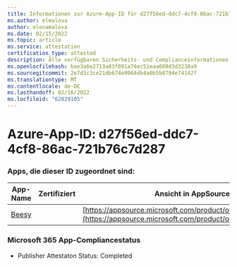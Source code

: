 ```yaml
---
title: Informationen zur Azure-App-ID für d27f56ed-ddc7-4cf8-86ac-721b76c7d287
ms.author: elmalova
author: elenamalova
ms.date: 02/15/2022
ms.topic: article
ms.service: attestation
certification_type: attested
description: Alle verfügbaren Sicherheits- und Complianceinformationen für d27f56ed-ddc7-4cf8-86ac-721b76c7d287.
ms.openlocfilehash: bae3a6e2713a83f891a74ec51eaa608d3d3238a9
ms.sourcegitcommit: 2e7d3c3ce21db674e9964db4a0b5b8794e74142f
ms.translationtype: MT
ms.contentlocale: de-DE
ms.lasthandoff: 02/16/2022
ms.locfileid: "62829105"
---
```

# <a name="azure-app-id-d27f56ed-ddc7-4cf8-86ac-721b76c7d287"></a>Azure-App-ID: d27f56ed-ddc7-4cf8-86ac-721b76c7d287


### <a name="apps-associated-with-this-id"></a>Apps, die dieser ID zugeordnet sind:
| **App-Name** | **Zertifiziert** | **Ansicht in AppSource** |
|--------------|---------------|-----------------------|
| [Beesy](https://docs.microsoft.com/microsoft-365-app-certification/forward/WA200001248) |  | [https://appsource.microsoft.com/product/office/WA200001248](https://appsource.microsoft.com/product/office/WA200001248) |

### <a name="microsoft-365-app-compliance-status"></a>Microsoft 365 App-Compliancestatus
- Publisher Attestaton Status: Completed
